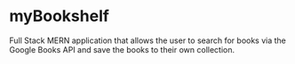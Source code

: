 # myBookshelf
Full Stack MERN application that allows the user to search for books via the Google Books API and save the books to their own collection.
